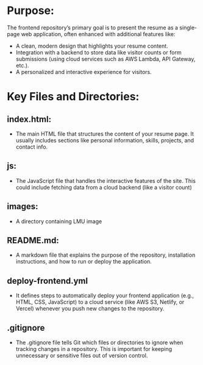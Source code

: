 # Purpose:
The frontend repository’s primary goal is to present the resume as a single-page web application, often enhanced with additional features like:

- A clean, modern design that highlights your resume content.
- Integration with a backend to store data like visitor counts or form submissions (using cloud services such as AWS Lambda, API Gateway, etc.).
- A personalized and interactive experience for visitors.

# Key Files and Directories:

## index.html:

- The main HTML file that structures the content of your resume page. It usually includes sections like personal information, skills, projects, and contact info.

## js:

- The JavaScript file that handles the interactive features of the site. This could include fetching data from a cloud backend (like a visitor count)

## images: 

- A directory containing LMU image

## README.md:

- A markdown file that explains the purpose of the repository, installation instructions, and how to run or deploy the application.

## deploy-frontend.yml

- It defines steps to automatically deploy your frontend application (e.g., HTML, CSS, JavaScript) to a cloud service (like AWS S3, Netlify, or Vercel) whenever you push new changes to the repository.

## .gitignore 

- The .gitignore file tells Git which files or directories to ignore when tracking changes in a repository. This is important for keeping unnecessary or sensitive files out of version control.

